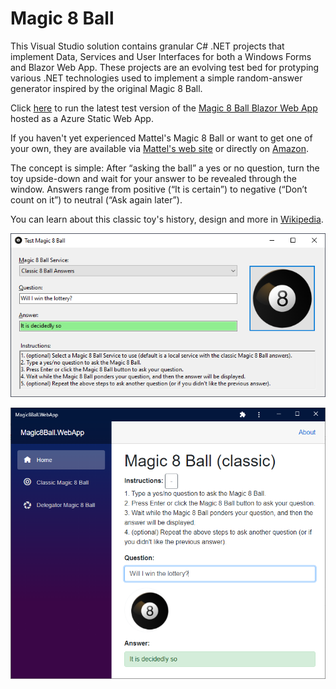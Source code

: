 # Magic 8 Ball
This Visual Studio solution contains granular C# .NET projects that implement Data, Services and User Interfaces for both a Windows Forms and Blazor Web App. These projects are an evolving test bed for protyping various .NET technologies used to implement a simple random-answer generator inspired by the original Magic 8 Ball. 

Click [here](https://brave-sand-074cf3e1e.azurestaticapps.net/) to run the latest test version of the [Magic 8 Ball Blazor Web App](https://brave-sand-074cf3e1e.azurestaticapps.net/) hosted as a Azure Static Web App.

If you haven't yet experienced Mattel's Magic 8 Ball or want to get one of your own, they are available via [Mattel's web site](https://shop.mattel.com/shop/en-us/ms/magic-8-ball-retro-style-dhw39) or directly on [Amazon](https://www.amazon.com/dp/B0149MC426).

The concept is simple: After “asking the ball” a yes or no question, turn the toy upside-down and wait for your answer to be revealed through the window.
Answers range from positive (“It is certain”) to negative (“Don’t count on it”) to neutral (“Ask again later”).

You can learn about this classic toy's history, design and more in [Wikipedia](https://en.wikipedia.org/wiki/Magic_8-Ball).

![Magic 8 Ball WinForm App](Images/Magic%208%20Ball%20WinForm.png)

![Magic 8 Ball Blazor App](Images/Magic%208%20Ball%20Blazor.png)
